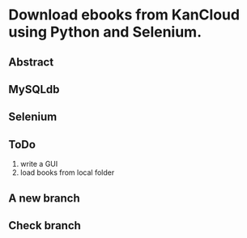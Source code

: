 # Download ebooks from KanCloud using Python and Selenium.

## Abstract

## MySQLdb

## Selenium

## ToDo
1. write a GUI
2. load books from local folder

## A new branch
## Check branch
